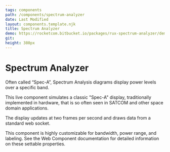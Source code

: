 ```yaml
---
tags: components
path: /components/spectrum-analyzer
date: Last Modified
layout: components.template.njk
title: Spectrum Analyzer
demo: https://rocketcom.bitbucket.io/packages/rux-spectrum-analyzer/demo/rux-spectrum-analyzer.html
git: 
height: 380px
---
```


# Spectrum Analyzer

Often called “Spec-A”, Spectrum Analysis diagrams display power levels over a specific band.

This live component simulates a classic "Spec-A" display, traditionally implemented in hardware, that is so often seen in SATCOM and other space domain applications.

The display updates at two frames per second and draws data from a standard web socket.

This component is highly customizable for bandwidth, power range, and labeling. See the Web Component documentation for detailed information on these settable properties.
